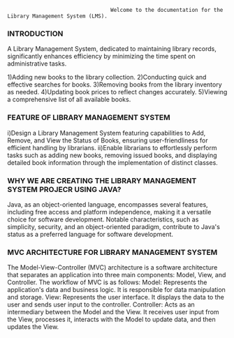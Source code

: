                                      Welcome to the documentation for the Library Management System (LMS). 

<h3>INTRODUCTION</h3>


A Library Management System, dedicated to maintaining library records, significantly enhances efficiency by minimizing the time spent on administrative tasks. 


1)Adding new books to the library collection.
2)Conducting quick and effective searches for books.
3)Removing books from the library inventory as needed.
4)Updating book prices to reflect changes accurately.
5)Viewing a comprehensive list of all available books.

<h3>FEATURE OF LIBRARY MANAGEMENT SYSTEM</h3>

i)Design a Library Management System featuring capabilities to Add, Remove, and View the Status of Books, ensuring user-friendliness for efficient handling by librarians.
ii)Enable librarians to effortlessly perform tasks such as adding new books, removing issued books, and displaying detailed book information through the implementation of distinct classes.

<h3>WHY WE ARE CREATING THE LIBRARY MANAGEMENT SYSTEM PROJECR
USING JAVA?</h3>

Java, as an object-oriented language, encompasses several features, including free access and platform independence, making it a versatile choice for software development.
Notable characteristics, such as simplicity, security, and an object-oriented paradigm, contribute to Java's status as a preferred language for software development.

<h3>MVC ARCHITECTURE FOR LIBRARY MANAGEMENT SYSTEM</h3>

The Model-View-Controller (MVC) architecture is a software architecture that
separates an application into three main components: Model, View, and
Controller. The workflow of MVC is as follows:
Model: Represents the application's data and business logic. It is responsible for
data manipulation and storage.
View: Represents the user interface. It displays the data to the user and sends
user input to the controller.
Controller: Acts as an intermediary between the Model and the View. It receives
user input from the View, processes it, interacts with the Model to update data,
and then updates the View.
